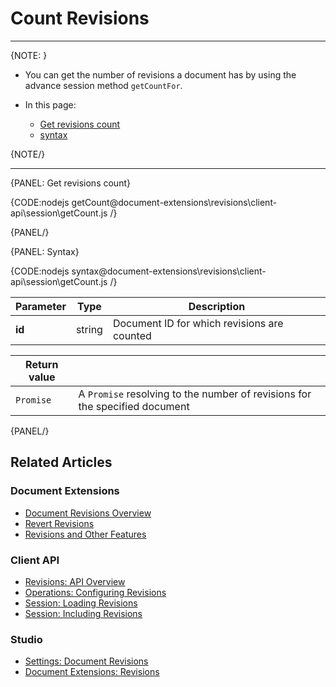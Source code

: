 # Count Revisions

---

{NOTE: }

* You can get the number of revisions a document has by using the advance session method `getCountFor`.

* In this page:  
   * [Get revisions count](../../../../document-extensions/revisions/client-api/session/counting#get-revisions-count)
   * [syntax](../../../../document-extensions/revisions/client-api/session/counting#syntax)

{NOTE/}

---

{PANEL: Get revisions count}

{CODE:nodejs getCount@document-extensions\revisions\client-api\session\getCount.js /}

{PANEL/}

{PANEL: Syntax}

{CODE:nodejs syntax@document-extensions\revisions\client-api\session\getCount.js /}

| Parameter | Type | Description |
| - | - | - |
| **id** | string | Document ID for which revisions are counted |

| Return value | |
| - | - |
| `Promise` | A `Promise` resolving to the number of revisions for the specified document |

{PANEL/}

## Related Articles

### Document Extensions

* [Document Revisions Overview](../../../../document-extensions/revisions/overview)  
* [Revert Revisions](../../../../document-extensions/revisions/revert-revisions)  
* [Revisions and Other Features](../../../../document-extensions/revisions/revisions-and-other-features)  

### Client API

* [Revisions: API Overview](../../../../document-extensions/revisions/client-api/overview)  
* [Operations: Configuring Revisions](../../../../document-extensions/revisions/client-api/operations/configure-revisions)  
* [Session: Loading Revisions](../../../../document-extensions/revisions/client-api/session/loading)  
* [Session: Including Revisions](../../../../document-extensions/revisions/client-api/session/including)  

### Studio

* [Settings: Document Revisions](../../../../studio/database/settings/document-revisions)  
* [Document Extensions: Revisions](../../../../studio/database/document-extensions/revisions)  
